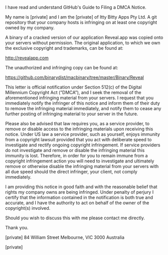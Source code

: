 I have read and understand GitHub's Guide to Filing a DMCA Notice.

My name is [private] and I am the [private] of Itty Bitty Apps Pty Ltd. A git repository that your company hosts is infringing on at least one copyright owned by my company.

A binary of a cracked version of our application Reveal.app was copied onto your servers without permission. The original application, to which we own the exclusive copyright and trademarks, can be found at:

http://revealapp.com

The unauthorized and infringing copy can be found at:

https://github.com/binarydist/macbinary/tree/master/Binary/Reveal

This letter is official notification under Section 512(c) of the Digital Millennium Copyright Act (”DMCA”), and I seek the removal of the aforementioned infringing material from your servers. I request that you immediately notify the infringer of this notice and inform them of their duty to remove the infringing material immediately, and notify them to cease any further posting of infringing material to your server in the future.

Please also be advised that law requires you, as a service provider, to remove or disable access to the infringing materials upon receiving this notice. Under US law a service provider, such as yourself, enjoys immunity from a copyright lawsuit provided that you act with deliberate speed to investigate and rectify ongoing copyright infringement. If service providers do not investigate and remove or disable the infringing material this immunity is lost. Therefore, in order for you to remain immune from a copyright infringement action you will need to investigate and ultimately remove or otherwise disable the infringing material from your servers with all due speed should the direct infringer, your client, not comply immediately.

I am providing this notice in good faith and with the reasonable belief that rights my company owns are being infringed. Under penalty of perjury I certify that the information contained in the notification is both true and accurate, and I have the authority to act on behalf of the owner of the copyright(s) involved.

Should you wish to discuss this with me please contact me directly.

Thank you.

[private]
84 William Street
Melbourne, VIC 3000
Australia

[private]
